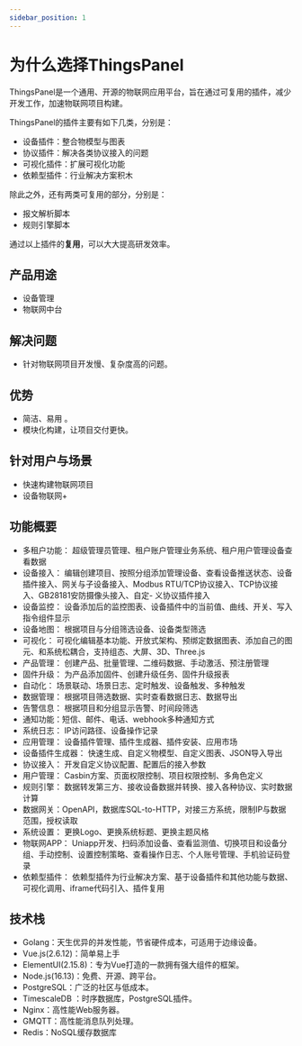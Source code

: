 ```yaml
---
sidebar_position: 1
---
```


# 为什么选择ThingsPanel 

ThingsPanel是一个通用、开源的物联网应用平台，旨在通过可复用的插件，减少开发工作，加速物联网项目构建。


ThingsPanel的插件主要有如下几类，分别是：
- 设备插件：整合物模型与图表
- 协议插件：解决各类协议接入的问题
- 可视化插件：扩展可视化功能
- 依赖型插件：行业解决方案积木

除此之外，还有两类可复用的部分，分别是：
- 报文解析脚本
- 规则引擎脚本
  
通过以上插件的**复用**，可以大大提高研发效率。

## 产品用途

- 设备管理
- 物联网中台

## 解决问题
- 针对物联网项目开发慢、复杂度高的问题。

## 优势

- 简洁、易用 。
- 模块化构建，让项目交付更快。
  
## 针对用户与场景
- 快速构建物联网项目
- 设备物联网+
## 功能概要
- 多租户功能： 超级管理员管理、租户账户管理业务系统、租户用户管理设备查看数据
- 设备接入： 编辑创建项目、按照分组添加管理设备、查看设备推送状态、设备插件接入、网关与子设备接入、Modbus RTU/TCP协议接入、TCP协议接入、GB28181安防摄像头接入、自定- 义协议插件接入
- 设备监控： 设备添加后的监控图表、设备插件中的当前值、曲线、开关、写入指令组件显示
- 设备地图： 根据项目与分组筛选设备、设备类型筛选
- 可视化： 可视化编辑基本功能、开放式架构、预绑定数据图表、添加自己的图元、和系统松耦合，支持组态、大屏、3D、Three.js
- 产品管理： 创建产品、批量管理、二维码数据、手动激活、预注册管理
- 固件升级： 为产品添加固件、创建升级任务、固件升级报表
- 自动化： 场景联动、场景日志、定时触发、设备触发、多种触发
- 数据管理： 根据项目筛选数据、实时查看数据日志、数据导出
- 告警信息： 根据项目和分组显示告警、时间段筛选
- 通知功能：短信、邮件、电话、webhook多种通知方式
- 系统日志： IP访问路径、设备操作记录
- 应用管理： 设备插件管理、插件生成器、插件安装、应用市场
- 设备插件生成器： 快速生成、自定义物模型、自定义图表、JSON导入导出
- 协议接入： 开发自定义协议配置、配置后的接入参数
- 用户管理： Casbin方案、页面权限控制、项目权限控制、多角色定义
- 规则引擎： 数据转发第三方、接收设备数据并转换、接入各种协议、实时数据计算
- 数据网关：OpenAPI，数据库SQL-to-HTTP，对接三方系统，限制IP与数据范围，授权读取
- 系统设置： 更换Logo、更换系统标题、更换主题风格
- 物联网APP： Uniapp开发、扫码添加设备、查看监测值、切换项目和设备分组、手动控制、设置控制策略、查看操作日志、个人账号管理、手机验证码登录
- 依赖型插件： 依赖型插件为行业解决方案、基于设备插件和其他功能与数据、可视化调用、iframe代码引入、插件复用
## 技术栈
* Golang：天生优异的并发性能，节省硬件成本，可适用于边缘设备。
* Vue.js(2.6.12)：简单易上手
* ElementUI(2.15.8)：专为Vue打造的一款拥有强大组件的框架。
* Node.js(16.13)：免费、开源、跨平台。 
* PostgreSQL：广泛的社区与低成本。
* TimescaleDB ：时序数据库，PostgreSQL插件。
* Nginx：高性能Web服务器。
* GMQTT：高性能消息队列处理。
* Redis：NoSQL缓存数据库